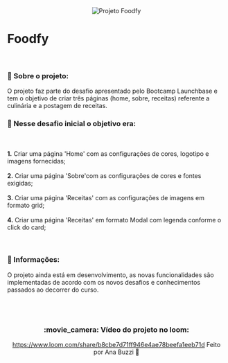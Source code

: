 <div align="center">
<img src="https://i.ibb.co/9ttwx2m/Capturar1.png" align="center" alt="Projeto Foodfy"></div>
</div>
<p>
<h1>Foodfy</h1>
<br>
</p>
<h3> 🚀 Sobre o projeto:</h3>
O projeto faz parte do desafio apresentado pelo Bootcamp Launchbase e tem o objetivo de criar três páginas (home, sobre, receitas) referente a culinária e a postagem de receitas.
<br>
<h3> 📐 Nesse desafio inicial o objetivo era:</h3>
<br>
<br><strong>1.</strong> Criar uma página 'Home' com as configurações de cores, logotipo e imagens fornecidas;</br>
<br><strong>2.</strong> Criar uma página 'Sobre'com as configurações de cores e fontes exigidas;</br>
<br><strong>3.</strong> Criar uma página 'Receitas' com as configurações de imagens em formato grid;</br>
<br><strong>4.</strong> Criar uma página 'Receitas' em formato Modal com legenda conforme o click do card;</br>
<br>
<br>
<h3>📃 Informações:</h3>
O projeto ainda está em desenvolvimento, as novas funcionalidades são implementadas de acordo com os novos desafios e conhecimentos passados ao decorrer do curso.
<br></br>
<br></br>
<div align="center">
<h3>:movie_camera: Vídeo do projeto no loom:</h3> 

https://www.loom.com/share/b8cbe7d71ff946e4ae78beefa1eeb71d
Feito por Ana Buzzi :purple_heart:
</div>


